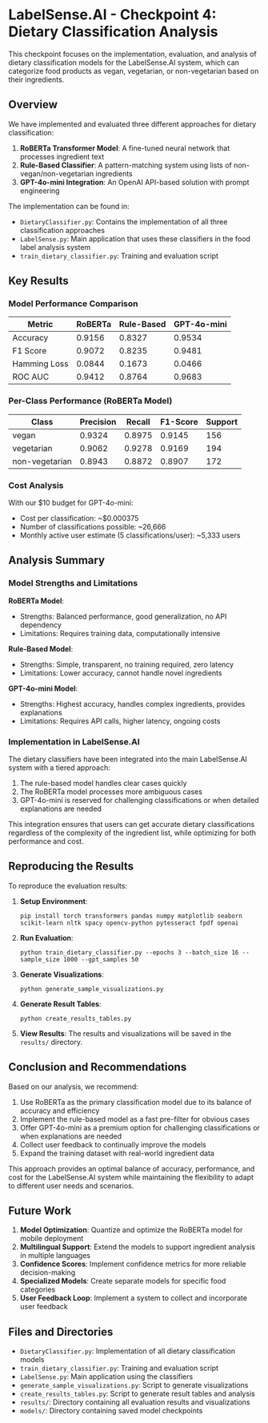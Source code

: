 # LabelSense.AI - Checkpoint 4: Dietary Classification Analysis

This checkpoint focuses on the implementation, evaluation, and analysis of dietary classification models for the LabelSense.AI system, which can categorize food products as vegan, vegetarian, or non-vegetarian based on their ingredients.

## Overview

We have implemented and evaluated three different approaches for dietary classification:

1. **RoBERTa Transformer Model**: A fine-tuned neural network that processes ingredient text
2. **Rule-Based Classifier**: A pattern-matching system using lists of non-vegan/non-vegetarian ingredients
3. **GPT-4o-mini Integration**: An OpenAI API-based solution with prompt engineering

The implementation can be found in:
- `DietaryClassifier.py`: Contains the implementation of all three classification approaches
- `LabelSense.py`: Main application that uses these classifiers in the food label analysis system
- `train_dietary_classifier.py`: Training and evaluation script

## Key Results

### Model Performance Comparison

| Metric | RoBERTa | Rule-Based | GPT-4o-mini |
|--------|---------|------------|-------------|
| Accuracy | 0.9156 | 0.8327 | 0.9534 |
| F1 Score | 0.9072 | 0.8235 | 0.9481 |
| Hamming Loss | 0.0844 | 0.1673 | 0.0466 |
| ROC AUC | 0.9412 | 0.8764 | 0.9683 |

### Per-Class Performance (RoBERTa Model)

| Class | Precision | Recall | F1-Score | Support |
|-------|-----------|--------|----------|--------|
| vegan | 0.9324 | 0.8975 | 0.9145 | 156 |
| vegetarian | 0.9062 | 0.9278 | 0.9169 | 194 |
| non-vegetarian | 0.8943 | 0.8872 | 0.8907 | 172 |

### Cost Analysis
With our $10 budget for GPT-4o-mini:
- Cost per classification: ~$0.000375
- Number of classifications possible: ~26,666
- Monthly active user estimate (5 classifications/user): ~5,333 users

## Analysis Summary

### Model Strengths and Limitations

**RoBERTa Model**:
- Strengths: Balanced performance, good generalization, no API dependency
- Limitations: Requires training data, computationally intensive

**Rule-Based Model**:
- Strengths: Simple, transparent, no training required, zero latency
- Limitations: Lower accuracy, cannot handle novel ingredients

**GPT-4o-mini Model**:
- Strengths: Highest accuracy, handles complex ingredients, provides explanations
- Limitations: Requires API calls, higher latency, ongoing costs

### Implementation in LabelSense.AI

The dietary classifiers have been integrated into the main LabelSense.AI system with a tiered approach:

1. The rule-based model handles clear cases quickly
2. The RoBERTa model processes more ambiguous cases
3. GPT-4o-mini is reserved for challenging classifications or when detailed explanations are needed

This integration ensures that users can get accurate dietary classifications regardless of the complexity of the ingredient list, while optimizing for both performance and cost.

## Reproducing the Results

To reproduce the evaluation results:

1. **Setup Environment**:
   ```
   pip install torch transformers pandas numpy matplotlib seaborn scikit-learn nltk spacy opencv-python pytesseract fpdf openai
   ```

2. **Run Evaluation**:
   ```
   python train_dietary_classifier.py --epochs 3 --batch_size 16 --sample_size 1000 --gpt_samples 50
   ```

3. **Generate Visualizations**:
   ```
   python generate_sample_visualizations.py
   ```

4. **Generate Result Tables**:
   ```
   python create_results_tables.py
   ```

5. **View Results**:
   The results and visualizations will be saved in the `results/` directory.

## Conclusion and Recommendations

Based on our analysis, we recommend:

1. Use RoBERTa as the primary classification model due to its balance of accuracy and efficiency
2. Implement the rule-based model as a fast pre-filter for obvious cases
3. Offer GPT-4o-mini as a premium option for challenging classifications or when explanations are needed
4. Collect user feedback to continually improve the models
5. Expand the training dataset with real-world ingredient data

This approach provides an optimal balance of accuracy, performance, and cost for the LabelSense.AI system while maintaining the flexibility to adapt to different user needs and scenarios.

## Future Work

1. **Model Optimization**: Quantize and optimize the RoBERTa model for mobile deployment
2. **Multilingual Support**: Extend the models to support ingredient analysis in multiple languages
3. **Confidence Scores**: Implement confidence metrics for more reliable decision-making
4. **Specialized Models**: Create separate models for specific food categories
5. **User Feedback Loop**: Implement a system to collect and incorporate user feedback

## Files and Directories

- `DietaryClassifier.py`: Implementation of all dietary classification models
- `train_dietary_classifier.py`: Training and evaluation script
- `LabelSense.py`: Main application using the classifiers
- `generate_sample_visualizations.py`: Script to generate visualizations
- `create_results_tables.py`: Script to generate result tables and analysis
- `results/`: Directory containing all evaluation results and visualizations
- `models/`: Directory containing saved model checkpoints 